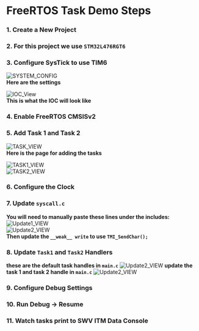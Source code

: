 # FreeRTOS Task Demo Steps

### 1. Create a New Project  
### 2. For this project we use `STM32L476RGT6`  
### 3. Configure SysTick to use TIM6  

![SYSTEM_CONFIG](docs/SYS_Config_Task_Demo.png)  
**Here are the settings**  

![IOC_View](docs/IOC_Config_View.png)  
**This is what the IOC will look like**

### 4. Enable FreeRTOS CMSISv2  
### 5. Add Task 1 and Task 2  

![TASK_VIEW](docs/RTOS_Task_Config_View.png)  
**Here is the page for adding the tasks**  

![TASK1_VIEW](docs/Task1_Config.png)  
![TASK2_VIEW](docs/Task2_Config.png)  

### 6. Configure the Clock  
### 7. Update `syscall.c`  

**You will need to manually paste these lines under the includes:**  
![Update1_VIEW](docs/SYSCALL_Update1.png)  
![Update2_VIEW](docs/SYSCALL_Update2.png)  
**Then update the `__weak__ write` to use `TMI_SendChar();`**

### 8. Update `Task1` and `Task2` Handlers  
**these are the default task handles in  `main.c`**
![Update2_VIEW](docs/DEFAULT_Task_Handles.png) 
**update the task 1 and task 2 handle in  `main.c`**
![Update2_VIEW](docs/CONFIG_Task_Handles.png) 


### 9. Configure Debug Settings  
### 10. Run Debug → Resume  
### 11. Watch tasks print to SWV ITM Data Console  
